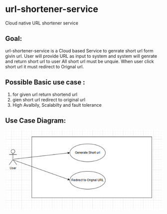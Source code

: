 # url-shortener-service
Cloud native URL shortener service

## Goal:
url-shortener-service is a Cloud based Service to genrate short url form givin url.
User will provide URL as input to system and system will genrate and return short url to user
All short url must be unquie. When user click short url it must redirect to Orignal url.

## Possible Basic use case :
1. for given  url return shortend url
2. gien short url redirect to original url
3. High Avalbily, Scalabilty and fault tolerance

## Use Case Diagram:

![alt text](image.png)
